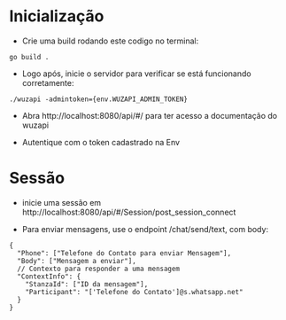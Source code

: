 # Inicialização

- Crie uma build rodando este codigo no terminal:

```
go build .
```

- Logo após, inicie o servidor para verificar se está funcionando corretamente:

```
./wuzapi -admintoken={env.WUZAPI_ADMIN_TOKEN}
```

- Abra http://localhost:8080/api/#/ para ter acesso a documentação do wuzapi

- Autentique com o token cadastrado na Env

# Sessão

- inicie uma sessão em http://localhost:8080/api/#/Session/post_session_connect

- Para enviar mensagens, use o endpoint /chat/send/text, com body:

```
{
  "Phone": ["Telefone do Contato para enviar Mensagem"],
  "Body": ["Mensagem a enviar"],  
  // Contexto para responder a uma mensagem
  "ContextInfo": {
    "StanzaId": ["ID da mensagem"],
    "Participant": "['Telefone do Contato']@s.whatsapp.net"
  }
}
```